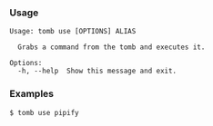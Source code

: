 ### Usage

```
Usage: tomb use [OPTIONS] ALIAS

  Grabs a command from the tomb and executes it.

Options:
  -h, --help  Show this message and exit.
```

### Examples

```
$ tomb use pipify
```
